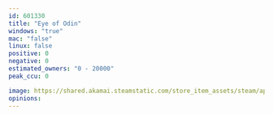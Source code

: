 ```yaml
---
id: 601330
title: "Eye of Odin"
windows: "true"
mac: "false"
linux: false
positive: 0
negative: 0
estimated_owners: "0 - 20000"
peak_ccu: 0

image: https://shared.akamai.steamstatic.com/store_item_assets/steam/apps/601330/header.jpg?t=1499447989
opinions:
---
```

